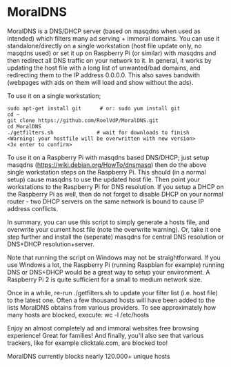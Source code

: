# MoralDNS
MoralDNS is a DNS/DHCP server (based on masqdns when used as intended) which filters many ad serving + immoral domains. You can use it standalone/directly on a single workstation (host file update only, no masqdns used) or set it up on Raspberry Pi (or similar) with masqdns and then redirect all DNS traffic on your network to it. In general, it works by updating the host file with a long list of unwanted/bad domains, and redirecting them to the IP address 0.0.0.0. This also saves bandwith (webpages with ads on them will load and show without the ads).

To use it on a single workstation;

    sudo apt-get install git      # or: sudo yum install git
    cd ~
    git clone https://github.com/RoelVdP/MoralDNS.git
    cd MoralDNS
    ./getfilters.sh              # wait for downloads to finish
    <Warning: your hostfile will be overwritten with new version>
    <3x enter to confirm>

To use it on a Raspberry Pi with masqdns based DNS/DHCP; just setup masqdns (https://wiki.debian.org/HowTo/dnsmasq) then do the above single workstation steps on the Raspberry Pi. This should (in a normal setup) cause masqdns to use the updated host file. Then point your workstations to the Raspberry Pi for DNS resolution. If you setup a DHCP on the Raspberry Pi as well, then do not forget to disable DHCP on your normal router - two DHCP servers on the same network is bound to cause IP address conflicts.

In summary, you can use this script to simply generate a hosts file, and overwrite your current host file (note the overwrite warning). Or, take it one step further and install the (seperate) masqdns for central DNS resolution or DNS+DHCP resolution+server.

Note that running the script on Windows may not be straightforward. If you use Windows a lot, the Raspberry Pi (running Raspbian for example) running DNS or DNS+DHCP would be a great way to setup your environment. A Raspberry Pi 2 is quite sufficient for a small to medium network size.

Once in a while, re-run ./getfilters.sh to update your filter list (i.e. host file) to the latest one. Often a few thousand hosts will have been added to the lists MoralDNS obtains from various providers. To see approximately how many hosts are blocked, execute:  wc -l /etc/hosts

Enjoy an almost completely ad and immoral websites free browsing experience! Great for families! And finally, you'll also see that various trackers, like for example clicktale.com, are blocked too!

MoralDNS currently blocks nearly 120.000+ unique hosts
